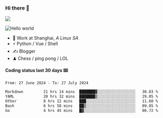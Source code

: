 ### Hi there 👋
![](https://komarev.com/ghpvc/?username=Xuhandsome)


<img src="https://github-readme-stats.vercel.app/api?username=XuHandsome&show_icons=true&theme=merko" alt="Hello world">

<br/>

- 🍻  Work at Shanghai, _A Linux SA_
- ⚡  Python / Vue / Shell
- ✍️  Blogger
- ♟  Chess / ping pong / LOL

#### Coding status last 30 days ⌨️

<!--START_SECTION:waka-->

```txt
From: 27 June 2024 - To: 27 July 2024

Markdown         21 hrs 14 mins  ███████▓░░░░░░░░░░░░░░░░░   30.03 %
YAML             20 hrs 32 mins  ███████▒░░░░░░░░░░░░░░░░░   29.05 %
Other            8 hrs 12 mins   ███░░░░░░░░░░░░░░░░░░░░░░   11.60 %
Bash             6 hrs 58 mins   ██▒░░░░░░░░░░░░░░░░░░░░░░   09.85 %
Go               4 hrs 45 mins   █▓░░░░░░░░░░░░░░░░░░░░░░░   06.72 %
```

<!--END_SECTION:waka-->
